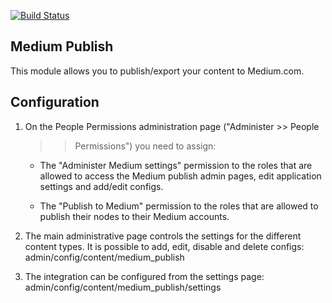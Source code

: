 [![Build Status](https://travis-ci.org/andeersg/medium_publish.svg)](https://travis-ci.org/andeersg/medium_publish)

Medium Publish
-------
This module allows you to publish/export your content to Medium.com.


Configuration
--------------------------------------------------------------------------------
 1. On the People Permissions administration page ("Administer >> People
    >> Permissions") you need to assign:

    - The "Administer Medium settings" permission to the roles that are allowed to
      access the Medium publish admin pages, edit application settings and add/edit
      configs.

    - The "Publish to Medium" permission to the roles that are allowed to publish their
    nodes to their Medium accounts.

 2. The main administrative page controls the settings for the different content
    types. It is possible to add, edit, disable and delete configs:
      admin/config/content/medium_publish

 3. The integration can be configured from the settings page:
      admin/config/content/medium_publish/settings
